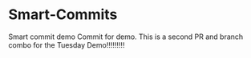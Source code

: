 # Smart-Commits
Smart commit demo
Commit for demo. This is a second PR and branch  combo for the Tuesday Demo!!!!!!!!!
